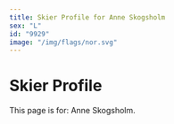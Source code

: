 ```yaml
---
title: Skier Profile for Anne Skogsholm
sex: "L"
id: "9929"
image: "/img/flags/nor.svg" 
---
```


# Skier Profile

This page is for: Anne Skogsholm.
    